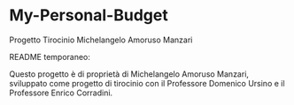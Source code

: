 # My-Personal-Budget
Progetto Tirocinio Michelangelo Amoruso Manzari

README temporaneo:

Questo progetto è di proprietà di Michelangelo Amoruso Manzari, sviluppato come progetto di tirocinio con il Professore Domenico Ursino e
il Professore Enrico Corradini.
